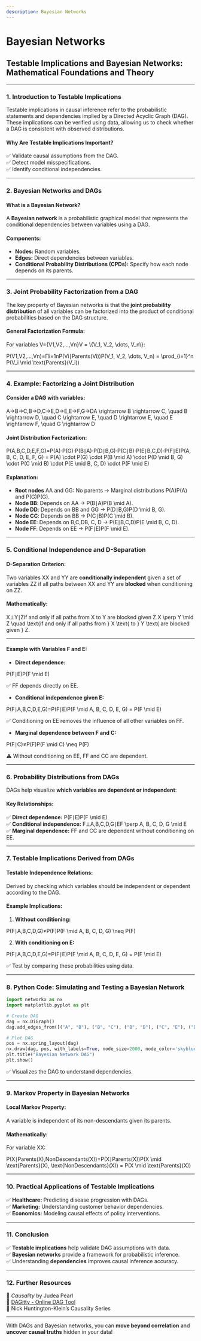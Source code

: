 ```yaml
---
description: Bayesian Networks
---
```


# Bayesian Networks

## **Testable Implications and Bayesian Networks: Mathematical Foundations and Theory**

***

### **1. Introduction to Testable Implications**

Testable implications in causal inference refer to the probabilistic statements and dependencies implied by a Directed Acyclic Graph (DAG). These implications can be verified using data, allowing us to check whether a DAG is consistent with observed distributions.

#### **Why Are Testable Implications Important?**

✅ Validate causal assumptions from the DAG.\
✅ Detect model misspecifications.\
✅ Identify conditional independencies.

***

### **2. Bayesian Networks and DAGs**

#### **What is a Bayesian Network?**

A **Bayesian network** is a probabilistic graphical model that represents the conditional dependencies between variables using a DAG.

#### **Components:**

* **Nodes:** Random variables.
* **Edges:** Direct dependencies between variables.
* **Conditional Probability Distributions (CPDs):** Specify how each node depends on its parents.

***

### **3. Joint Probability Factorization from a DAG**

The key property of Bayesian networks is that the **joint probability distribution** of all variables can be factorized into the product of conditional probabilities based on the DAG structure.

#### **General Factorization Formula:**

For variables V={V1,V2,…,Vn}V = \\{V\_1, V\_2, \dots, V\_n\\}:

P(V1,V2,…,Vn)=∏i=1nP(Vi∣Parents(Vi))P(V\_1, V\_2, \dots, V\_n) = \prod\_{i=1}^n P(V\_i \mid \text{Parents}(V\_i))

***

### **4. Example: Factorizing a Joint Distribution**

#### **Consider a DAG with variables:**

A→B→C,B→D,C→E,D→E,E→F,G→DA \rightarrow B \rightarrow C, \quad B \rightarrow D, \quad C \rightarrow E, \quad D \rightarrow E, \quad E \rightarrow F, \quad G \rightarrow D

#### **Joint Distribution Factorization:**

P(A,B,C,D,E,F,G)=P(A)⋅P(G)⋅P(B∣A)⋅P(D∣B,G)⋅P(C∣B)⋅P(E∣B,C,D)⋅P(F∣E)P(A, B, C, D, E, F, G) = P(A) \cdot P(G) \cdot P(B \mid A) \cdot P(D \mid B, G) \cdot P(C \mid B) \cdot P(E \mid B, C, D) \cdot P(F \mid E)

#### **Explanation:**

* **Root nodes** AA and GG: No parents → Marginal distributions P(A)P(A) and P(G)P(G).
* **Node BB**: Depends on AA → P(B∣A)P(B \mid A).
* **Node DD**: Depends on BB and GG → P(D∣B,G)P(D \mid B, G).
* **Node CC**: Depends on BB → P(C∣B)P(C \mid B).
* **Node EE**: Depends on B,C,DB, C, D → P(E∣B,C,D)P(E \mid B, C, D).
* **Node FF**: Depends on EE → P(F∣E)P(F \mid E).

***

### **5. Conditional Independence and D-Separation**

#### **D-Separation Criterion:**

Two variables XX and YY are **conditionally independent** given a set of variables ZZ if all paths between XX and YY are **blocked** when conditioning on ZZ.

#### **Mathematically:**

X⊥Y∣Zif and only if all paths from X to Y are blocked given Z.X \perp Y \mid Z \quad \text{if and only if all paths from } X \text{ to } Y \text{ are blocked given } Z.

***

#### **Example with Variables F and E:**

* **Direct dependence:**

P(F∣E)P(F \mid E)

✅ FF depends directly on EE.

* **Conditional independence given E:**

P(F∣A,B,C,D,E,G)=P(F∣E)P(F \mid A, B, C, D, E, G) = P(F \mid E)

✅ Conditioning on EE removes the influence of all other variables on FF.

* **Marginal dependence between F and C:**

P(F∣C)≠P(F)P(F \mid C) \neq P(F)

⚠️ Without conditioning on EE, FF and CC are dependent.

***

### **6. Probability Distributions from DAGs**

DAGs help visualize **which variables are dependent or independent**:

#### **Key Relationships:**

✅ **Direct dependence:** P(F∣E)P(F \mid E)\
✅ **Conditional independence:** F⊥A,B,C,D,G∣EF \perp A, B, C, D, G \mid E\
✅ **Marginal dependence:** FF and CC are dependent without conditioning on EE.

***

### **7. Testable Implications Derived from DAGs**

#### **Testable Independence Relations:**

Derived by checking which variables should be independent or dependent according to the DAG.

#### **Example Implications:**

1. **Without conditioning:**

P(F∣A,B,C,D,G)≠P(F)P(F \mid A, B, C, D, G) \neq P(F)

2. **With conditioning on E:**

P(F∣A,B,C,D,E,G)=P(F∣E)P(F \mid A, B, C, D, E, G) = P(F \mid E)

✅ Test by comparing these probabilities using data.

***

### **8. Python Code: Simulating and Testing a Bayesian Network**

```python
import networkx as nx
import matplotlib.pyplot as plt

# Create DAG
dag = nx.DiGraph()
dag.add_edges_from([("A", "B"), ("B", "C"), ("B", "D"), ("C", "E"), ("D", "E"), ("E", "F"), ("G", "D")])

# Plot DAG
pos = nx.spring_layout(dag)
nx.draw(dag, pos, with_labels=True, node_size=2000, node_color='skyblue', arrows=True)
plt.title("Bayesian Network DAG")
plt.show()
```

✅ Visualizes the DAG to understand dependencies.

***

### **9. Markov Property in Bayesian Networks**

#### **Local Markov Property:**

A variable is independent of its non-descendants given its parents.

#### **Mathematically:**

For variable XX:

P(X∣Parents(X),NonDescendants(X))=P(X∣Parents(X))P(X \mid \text{Parents}(X), \text{NonDescendants}(X)) = P(X \mid \text{Parents}(X))

***

### **10. Practical Applications of Testable Implications**

✅ **Healthcare:** Predicting disease progression with DAGs.\
✅ **Marketing:** Understanding customer behavior dependencies.\
✅ **Economics:** Modeling causal effects of policy interventions.

***

### **11. Conclusion**

✅ **Testable implications** help validate DAG assumptions with data.\
✅ **Bayesian networks** provide a framework for probabilistic inference.\
✅ Understanding **dependencies** improves causal inference accuracy.

***

### **12. Further Resources**

📘 _Causality_ by Judea Pearl\
🔗 [DAGitty - Online DAG Tool](http://www.dagitty.net/)\
🎥 Nick Huntington-Klein’s Causality Series

***

With DAGs and Bayesian networks, you can **move beyond correlation** and **uncover causal truths** hidden in your data!
